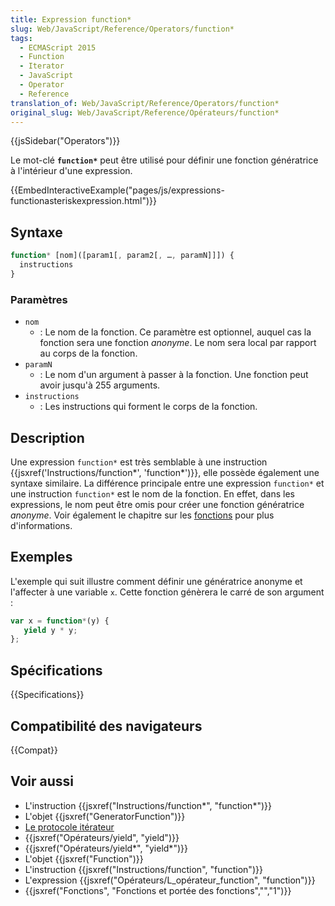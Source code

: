 ```yaml
---
title: Expression function*
slug: Web/JavaScript/Reference/Operators/function*
tags:
  - ECMAScript 2015
  - Function
  - Iterator
  - JavaScript
  - Operator
  - Reference
translation_of: Web/JavaScript/Reference/Operators/function*
original_slug: Web/JavaScript/Reference/Opérateurs/function*
---
```


{{jsSidebar("Operators")}}

Le mot-clé **`function*`** peut être utilisé pour définir une fonction génératrice à l'intérieur d'une expression.

{{EmbedInteractiveExample("pages/js/expressions-functionasteriskexpression.html")}}

## Syntaxe

```js
function* [nom]([param1[, param2[, …, paramN]]]) {
  instructions
}
```

### Paramètres

- `nom`
  - : Le nom de la fonction. Ce paramètre est optionnel, auquel cas la fonction sera une fonction _anonyme_. Le nom sera local par rapport au corps de la fonction.
- `paramN`
  - : Le nom d'un argument à passer à la fonction. Une fonction peut avoir jusqu'à 255 arguments.
- `instructions`
  - : Les instructions qui forment le corps de la fonction.

## Description

Une expression `function*` est très semblable à une instruction {{jsxref('Instructions/function*', 'function*')}}, elle possède également une syntaxe similaire. La différence principale entre une expression `function*` et une instruction `function*` est le nom de la fonction. En effet, dans les expressions, le nom peut être omis pour créer une fonction génératrice _anonyme_. Voir également le chapitre sur les [fonctions](/fr/docs/Web/JavaScript/Reference/Fonctions) pour plus d'informations.

## Exemples

L'exemple qui suit illustre comment définir une génératrice anonyme et l'affecter à une variable `x`. Cette fonction génèrera le carré de son argument :

```js
var x = function*(y) {
   yield y * y;
};
```

## Spécifications

{{Specifications}}

## Compatibilité des navigateurs

{{Compat}}

## Voir aussi

- L'instruction {{jsxref("Instructions/function*", "function*")}}
- L'objet {{jsxref("GeneratorFunction")}}
- [Le protocole itérateur](/fr/docs/Web/JavaScript/Guide/The_Iterator_protocol)
- {{jsxref("Opérateurs/yield", "yield")}}
- {{jsxref("Opérateurs/yield*", "yield*")}}
- L'objet {{jsxref("Function")}}
- L'instruction {{jsxref("Instructions/function", "function")}}
- L'expression {{jsxref("Opérateurs/L_opérateur_function", "function")}}
- {{jsxref("Fonctions", "Fonctions et portée des fonctions","","1")}}
